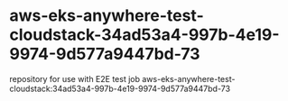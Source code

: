 # aws-eks-anywhere-test-cloudstack-34ad53a4-997b-4e19-9974-9d577a9447bd-73
repository for use with E2E test job aws-eks-anywhere-test-cloudstack:34ad53a4-997b-4e19-9974-9d577a9447bd-73

